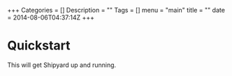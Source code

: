 +++
Categories = []
Description = ""
Tags = []
menu = "main"
title = ""
date = 2014-08-06T04:37:14Z
+++

# Quickstart
This will get Shipyard up and running.
